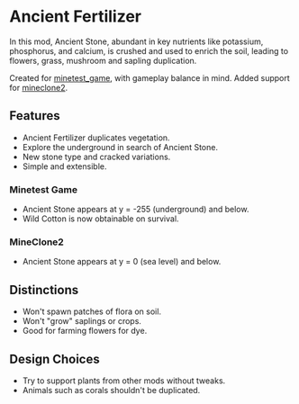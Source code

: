 # Ancient Fertilizer
In this mod, Ancient Stone, abundant in key nutrients like potassium, phosphorus, and calcium, is crushed and used to enrich the soil, leading to flowers, grass, mushroom and sapling duplication.

Created for [minetest_game](https://content.minetest.net/packages/Minetest/minetest_game/), with gameplay balance in mind. Added support for [mineclone2](https://content.minetest.net/packages/Wuzzy/mineclone2/).

## Features
- Ancient Fertilizer duplicates vegetation.
- Explore the underground in search of Ancient Stone.
- New stone type and cracked variations.
- Simple and extensible.

### Minetest Game
- Ancient Stone appears at y = -255 (underground) and below.
- Wild Cotton is now obtainable on survival.

### MineClone2
- Ancient Stone appears at y = 0 (sea level) and below.

## Distinctions
- Won't spawn patches of flora on soil.
- Won't "grow" saplings or crops.
- Good for farming flowers for dye.

## Design Choices
- Try to support plants from other mods without tweaks.
- Animals such as corals shouldn't be duplicated.
